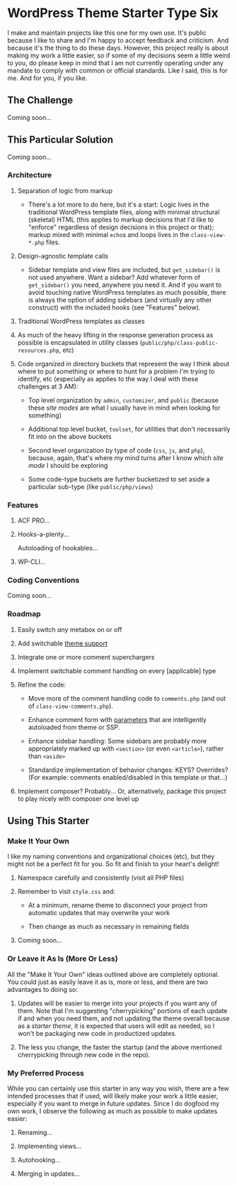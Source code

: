 # WordPress Theme Starter Type Six

I make and maintain projects like this one for my own use. It's public because I like to share and I'm happy to accept feedback and criticism. And because it's the thing to do these days. However, this project really is about making my work a little easier, so if some of my decisions seem a little weird to you, do please keep in mind that I am not currently operating under any mandate to comply with common or official standards. Like I said, this is for me. And for you, if you like.

## The Challenge

Coming soon...

## This Particular Solution

Coming soon...

### Architecture

1. Separation of logic from markup

   * There's a lot more to do here, but it's a start: Logic lives in the traditional WordPress template files, along with minimal structural (skeletal) HTML (this applies to markup decisions that I'd like to "enforce" regardless of design decisions in this project or that); markup mixed with minimal `echo`s and loops lives in the `class-view-*.php` files.

1. Design-agnostic template calls

   * Sidebar template and view files are included, but `get_sidebar()` is not used anywhere. Want a sidebar? Add whatever form of `get_sidebar()` you need, anywhere you need it. And if you want to avoid touching native WordPress templates as much possible, there is always the option of adding sidebars (and virtually any other construct) with the included hooks (see "Features" below).

1. Traditional WordPress templates as classes

1. As much of the heavy lifting in the response generation process as possible is encapsulated in utility classes (`public/php/class-public-resources.php`, etc)

1. Code organized in directory buckets that represent the way I think about where to put something or where to hunt for a problem I'm trying to identify, etc (especially as applies to the way I deal with these challenges at 3 AM):

   * Top level organization by `admin`, `customizer`, and `public` (because these _site modes_ are what I usually have in mind when looking for something)

   * Additional top level bucket, `toolset`, for utilities that don't necessarily fit into on the above buckets

   * Second level organization by type of code (`css`, `js`, and `php`), because, again, that's where my mind turns after I know which _site mode_ I should be exploring

   * Some code-type buckets are further bucketized to set aside a particular sub-type (like `public/php/views`)

### Features

1. ACF PRO...

1. Hooks-a-plenty...

   Autoloading of hookables...

1. WP-CLI...

### Coding Conventions

Coming soon...

### Roadmap

1. Easily switch _any_ metabox on or off

1. Add switchable [theme support](https://codex.wordpress.org/Function_Reference/get_theme_support)

1. Integrate one or more comment superchargers

1. Implement switchable comment handling on every [applicable] type

1. Refine the code:

   * Move more of the comment handling code to `comments.php` (and out of `class-view-comments.php`).

   * Enhance comment form with [parameters](https://developer.wordpress.org/reference/functions/comment_form/) that are intelligently autoloaded from theme or SSP.

   * Enhance sidebar handling: Some sidebars are probably more appropriately marked up with `<section>` (or even `<article>`), rather than `<aside>`

   * Standardize implementation of behavior changes: KEYS? Overrides? (For example: comments enabled/disabled in this template or that...)

1. Implement composer? Probably... Or, alternatively, package this project to play nicely with composer one level up

## Using This Starter

### Make It Your Own

I like my naming conventions and organizational choices (etc), but they might not be a perfect fit for you. So fit and finish to your heart's delight!

1. Namespace carefully and consistently (visit all PHP files)

1. Remember to visit `style.css` and:

   * At a minimum, rename theme to disconnect your project from automatic updates that may overwrite your work

   * Then change as much as necessary in remaining fields

1. Coming soon...

### Or Leave it As Is (More Or Less)

All the "Make It Your Own" ideas outlined above are completely optional. You could just as easily leave it as is, more or less, and there are two advantages to doing so:

1. Updates will be easier to merge into your projects if you want any of them. Note that I'm suggesting "cherrypicking" portions of each update if and when you need them, and not updating the theme overall because as a _starter theme_, it is expected that users will edit as needed, so I won't be packaging new code in productized updates.

1. The less you change, the faster the startup (and the above mentioned cherrypicking through new code in the repo).

### My Preferred Process

While you can certainly use this starter in any way you wish, there are a few intended processes that if used, will likely make your work a little easier, especially if you want to merge in future updates. Since I do dogfood my own work, I observe the following as much as possible to make updates easier:

1. Renaming...

1. Implementing views...

1. Autohooking...

1. Merging in updates...

